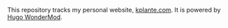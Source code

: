 This repository tracks my personal website, [kplante.com](https://kplante.com). It is powered by [Hugo WonderMod](https://github.com/Wonderfall/hugo-WonderMod/). 
